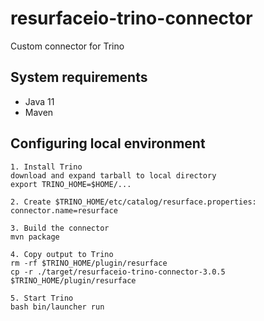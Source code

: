# resurfaceio-trino-connector
Custom connector for Trino

## System requirements

* Java 11
* Maven

## Configuring local environment

```
1. Install Trino
download and expand tarball to local directory
export TRINO_HOME=$HOME/...

2. Create $TRINO_HOME/etc/catalog/resurface.properties:
connector.name=resurface

3. Build the connector
mvn package

4. Copy output to Trino
rm -rf $TRINO_HOME/plugin/resurface
cp -r ./target/resurfaceio-trino-connector-3.0.5 $TRINO_HOME/plugin/resurface

5. Start Trino
bash bin/launcher run
```
